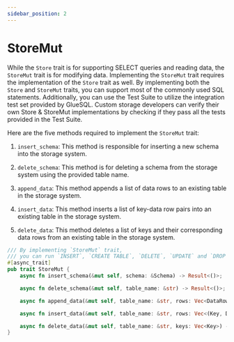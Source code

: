 ```yaml
---
sidebar_position: 2
---
```


# StoreMut

While the `Store` trait is for supporting SELECT queries and reading data, the `StoreMut` trait is for modifying data. Implementing the `StoreMut` trait requires the implementation of the `Store` trait as well. By implementing both the `Store` and `StoreMut` traits, you can support most of the commonly used SQL statements. Additionally, you can use the Test Suite to utilize the integration test set provided by GlueSQL. Custom storage developers can verify their own Store & StoreMut implementations by checking if they pass all the tests provided in the Test Suite.

Here are the five methods required to implement the `StoreMut` trait:

1. `insert_schema`: This method is responsible for inserting a new schema into the storage system.

2. `delete_schema`: This method is for deleting a schema from the storage system using the provided table name.

3. `append_data`: This method appends a list of data rows to an existing table in the storage system.

4. `insert_data`: This method inserts a list of key-data row pairs into an existing table in the storage system.

5. `delete_data`: This method deletes a list of keys and their corresponding data rows from an existing table in the storage system.

```rust
/// By implementing `StoreMut` trait,
/// you can run `INSERT`, `CREATE TABLE`, `DELETE`, `UPDATE` and `DROP TABLE` queries.
#[async_trait]
pub trait StoreMut {
    async fn insert_schema(&mut self, schema: &Schema) -> Result<()>;

    async fn delete_schema(&mut self, table_name: &str) -> Result<()>;

    async fn append_data(&mut self, table_name: &str, rows: Vec<DataRow>) -> Result<()>;

    async fn insert_data(&mut self, table_name: &str, rows: Vec<(Key, DataRow)>) -> Result<()>;

    async fn delete_data(&mut self, table_name: &str, keys: Vec<Key>) -> Result<()>;
}
```